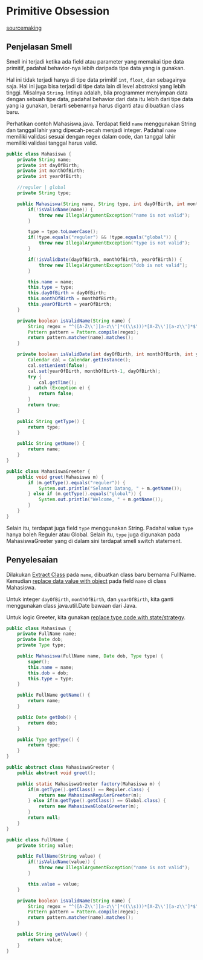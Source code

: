 # Primitive Obsession

[sourcemaking](https://sourcemaking.com/refactoring/smells/primitive-obsession)

## Penjelasan Smell

Smell ini terjadi ketika ada field atau parameter yang memakai tipe data primitif, padahal behavior-nya lebih daripada tipe data yang ia gunakan.

Hal ini tidak terjadi hanya di tipe data primitif `int`, `float`, dan sebagainya saja. Hal ini juga bisa terjadi di tipe data lain di level abstraksi yang lebih tinggi. Misalnya `String`. Intinya adalah, bila programmer menyimpan data dengan sebuah tipe data, padahal behavior dari data itu lebih dari tipe data yang ia gunakan, berarti sebenarnya harus diganti atau dibuatkan class baru.

Perhatikan contoh <github-url to="before/Mahasiswa.java">Mahasiswa.java</github-url>. Terdapat field `name` menggunakan String dan tanggal lahir yang dipecah-pecah menjadi integer. Padahal `name` memiliki validasi sesuai dengan regex dalam code, dan tanggal lahir memiliki validasi tanggal harus valid.

<Tabs>
<Tab name="Mahasiswa" text="Mahasiswa.java" :max-height="450">

```java
public class Mahasiswa {
	private String name;
	private int dayOfBirth;
	private int monthOfBirth;
	private int yearOfBirth;

	//reguler | global
	private String type;

	public Mahasiswa(String name, String type, int dayOfBirth, int monthOfBirth, int yearOfBirth) {
		if(!isValidName(name)) {
			throw new IllegalArgumentException("name is not valid");
		}

		type = type.toLowerCase();
		if(!type.equals("reguler") && !type.equals("global")) {
			throw new IllegalArgumentException("type is not valid");
		}

		if(!isValidDate(dayOfBirth, monthOfBirth, yearOfBirth)) {
			throw new IllegalArgumentException("dob is not valid");
		}

		this.name = name;
		this.type = type;
		this.dayOfBirth = dayOfBirth;
		this.monthOfBirth = monthOfBirth;
		this.yearOfBirth = yearOfBirth;
	}

	private boolean isValidName(String name) {
		String regex = "^([A-Z\\'][a-z\\']*((\\s)))*[A-Z\\'][a-z\\']*$";
		Pattern pattern = Pattern.compile(regex);
		return pattern.matcher(name).matches();
	}

	private boolean isValidDate(int dayOfBirth, int monthOfBirth, int yearOfBirth) {
		Calendar cal = Calendar.getInstance();
		cal.setLenient(false);
		cal.set(yearOfBirth, monthOfBirth-1, dayOfBirth);
		try {
			cal.getTime();
		} catch (Exception e) {
			return false;
		}
		return true;
	}

	public String getType() {
		return type;
	}

	public String getName() {
		return name;
	}
}
```

</Tab>
<Tab name="MahasiswaGreeter" text="MahasiswaGreeter.java">

```java
public class MahasiswaGreeter {
	public void greet(Mahasiswa m) {
		if (m.getType().equals("reguler")) {
			System.out.println("Selamat Datang, " + m.getName());
		} else if (m.getType().equals("global")) {
			System.out.println("Welcome, " + m.getName());
		}
	}
}
```

</Tab>
</Tabs>

Selain itu, terdapat juga field `type` menggunakan String. Padahal value `type` hanya boleh Reguler atau Global. Selain itu, `type` juga digunakan pada <github-url to="before/MahasiswaGreeter.java">MahasiswaGreeter</github-url> yang di dalam sini terdapat smell switch statement.

## Penyelesaian

Dilakukan [Extract Class](https://sourcemaking.com/refactoring/extract-class) pada `name`, dibuatkan class baru bernama <github-url to="after/FullName.java">FullName</github-url>. Kemudian [replace data value with object](https://sourcemaking.com/refactoring/replace-data-value-with-object) pada field `name` di class Mahasiswa.

Untuk integer `dayOfBirth`, `monthOfBirth`, dan `yearOfBirth`, kita ganti menggunakan class java.util.Date bawaan dari Java.

Untuk logic Greeter, kita gunakan [replace type code with state/strategy](https://sourcemaking.com/refactoring/replace-type-code-with-state-strategy).

<Tabs>
<Tab name="Mahasiswa" text="Mahasiswa.java">

```java
public class Mahasiswa {
	private FullName name;
	private Date dob;
	private Type type;

	public Mahasiswa(FullName name, Date dob, Type type) {
		super();
		this.name = name;
		this.dob = dob;
		this.type = type;
	}

	public FullName getName() {
		return name;
	}

	public Date getDob() {
		return dob;
	}

	public Type getType() {
		return type;
	}
}
```

</Tab>
<Tab name="MahasiswaGreeter" text="MahasiswaGreeter.java">

```java
public abstract class MahasiswaGreeter {
	public abstract void greet();

	public static MahasiswaGreeter factory(Mahasiswa m) {
		if(m.getType().getClass() == Reguler.class) {
			return new MahasiswaRegulerGreeter(m);
		} else if(m.getType().getClass() == Global.class) {
			return new MahasiswaGlobalGreeter(m);
		}
		return null;
	}
}
```

</Tab>
<Tab name="FullName" text="FullName.java">

```java
public class FullName {
	private String value;

	public FullName(String value) {
		if(!isValidName(value)) {
			throw new IllegalArgumentException("name is not valid");
		}

		this.value = value;
	}

	private boolean isValidName(String name) {
		String regex = "^([A-Z\\'][a-z\\']*((\\s)))*[A-Z\\'][a-z\\']*$";
		Pattern pattern = Pattern.compile(regex);
		return pattern.matcher(name).matches();
	}

	public String getValue() {
		return value;
	}
}
```

</Tab>
</Tabs>
